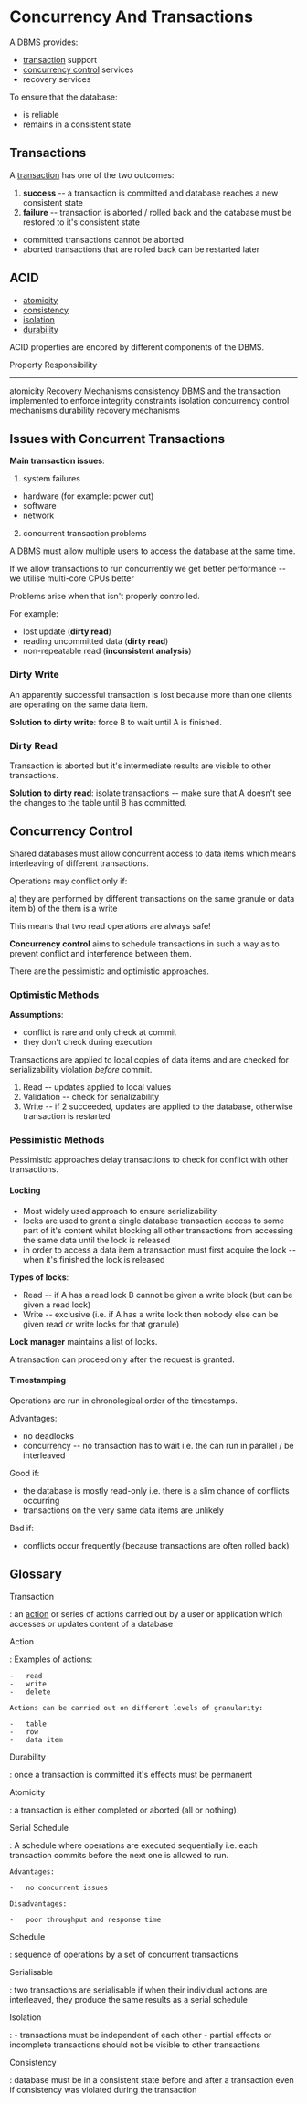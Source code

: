 # Concurrency And Transactions

A DBMS provides:

-   [transaction](#transaction) support
-   [concurrency control](#consistency-control) services
-   recovery services

To ensure that the database:

-   is reliable
-   remains in a consistent state

## Transactions

A [transaction](#transaction) has one of the two outcomes:

1.  **success** -- a transaction is committed and database reaches a new
    consistent state
2.  **failure** -- transaction is aborted / rolled back and the database must
    be restored to it's consistent state

-   committed transactions cannot be aborted
-   aborted transactions that are rolled back can be restarted later

## ACID

-   [atomicity](#atomicity)
-   [consistency](#consistency)
-   [isolation](#isolation)
-   [durability](#durability)

ACID properties are encored by different components of the DBMS.

  Property      Responsibility
  ------------- -----------------------------------------------------------------------
  atomicity     Recovery Mechanisms
  consistency   DBMS and the transaction implemented to enforce integrity constraints
  isolation     concurrency control mechanisms
  durability    recovery mechanisms

## Issues with Concurrent Transactions

**Main transaction issues**:

1.  system failures

-   hardware (for example: power cut)
-   software
-   network

2.  concurrent transaction problems

A DBMS must allow multiple users to access the database at the same time.

If we allow transactions to run concurrently we get better performance -- we
utilise multi-core CPUs better

Problems arise when that isn't properly controlled.

For example:

-   lost update (**dirty read**)
-   reading uncommitted data (**dirty read**)
-   non-repeatable read (**inconsistent analysis**)

### Dirty Write

An apparently successful transaction is lost because more than one clients are
operating on the same data item.

**Solution to dirty write**: force B to wait until A is finished.

### Dirty Read

Transaction is aborted but it's intermediate results are visible to other
transactions.

**Solution to dirty read**: isolate transactions -- make sure that A doesn't
see the changes to the table until B has committed.

## Concurrency Control

Shared databases must allow concurrent access to data items which means
interleaving of different transactions.

Operations may conflict only if:

a)  they are performed by different transactions on the same granule or data
    item
b)  of the them is a write

This means that two read operations are always safe!

**Concurrency control** aims to schedule transactions in such a way as to
prevent conflict and interference between them.

There are the pessimistic and optimistic approaches.

### Optimistic Methods

**Assumptions**:

-   conflict is rare and only check at commit
-   they don't check during execution

Transactions are applied to local copies of data items and are checked for
serializability violation *before* commit.

1.  Read -- updates applied to local values
2.  Validation -- check for serializability
3.  Write -- if 2 succeeded, updates are applied to the database, otherwise
    transaction is restarted


### Pessimistic Methods 

Pessimistic approaches delay transactions to check for conflict with other
transactions.

#### Locking

-   Most widely used approach to ensure serializability
-   locks are used to grant a single database transaction access to some part
    of it's content whilst blocking all other transactions from accessing the
    same data until the lock is released
-   in order to access a data item a transaction must first acquire the lock --
    when it's finished the lock is released

**Types of locks**:

-   Read -- if A has a read lock B cannot be given a write block (but can be
    given a read lock)
-   Write -- exclusive (i.e. if A has a write lock then nobody else can be
    given read or write locks for that granule)

**Lock manager** maintains a list of locks.

A transaction can proceed only after the request is granted.

#### Timestamping

Operations are run in chronological order of the timestamps.

Advantages:

-   no deadlocks
-   concurrency -- no transaction has to wait i.e. the can run in parallel / be
    interleaved

Good if:

-   the database is mostly read-only i.e. there is a slim chance of conflicts
    occurring
-   transactions on the very same data items are unlikely

Bad if:

-   conflicts occur frequently (because transactions are often rolled back)

## Glossary

Transaction

:   an [action](#action) or series of actions carried out by a user or
    application which accesses or updates content of a database

Action

:   Examples of actions:

    -   read
    -   write
    -   delete

    Actions can be carried out on different levels of granularity:

    -   table
    -   row
    -   data item

Durability

:   once a transaction is committed it's effects must be permanent

Atomicity

:   a transaction is either completed or aborted (all or nothing)

Serial Schedule

:   A schedule where operations are executed sequentially i.e. each transaction
    commits before the next one is allowed to run.

    Advantages:

    -   no concurrent issues

    Disadvantages:

    -   poor throughput and response time

Schedule

:   sequence of operations by a set of concurrent transactions

Serialisable

:   two transactions are serialisable if when their individual actions are
    interleaved, they produce the same results as a serial schedule

Isolation

:   -   transactions must be independent of each other
    -   partial effects or incomplete transactions should not be visible to
        other transactions

Consistency

:   database must be in a consistent state before and after a transaction even
    if consistency was violated during the transaction
